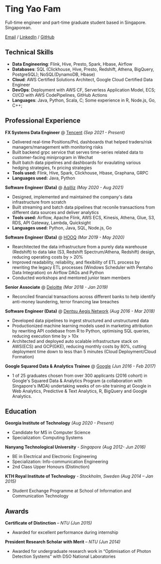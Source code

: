 # Ting Yao Fam

Full-time engineer and part-time graduate student based in Singapore. Singaporean.

[Email](mailto:tingyao.fam@gmail.com)  / [LinkedIn](https://www.linkedin.com/in/tingyao-fam/) / [GitHub](https://github.com/tingyao7798/)

## Technical Skills

* **Data Engineering**: Flink, Hive, Presto, Spark, Hbase, Airflow
* **Databases**: SQL (Clickhouse, Hive, Presto, Redshift, Athena, BigQuery, PostgreSQL); NoSQL(DynamoDB, Hbase)
* **Cloud**: AWS Certified Solutions Architect, Google Cloud Certified Data Engineer
* **DevOps**: Deployment with AWS CF, Serverless Application Model, ECS; CI/CD with AWS CodePipelines, GitHub Actions
* **Languages**:  Java, Python, Scala, C; Some experience in R, Node.js, Go, C++;

## Professional Experience

**FX Systems Data Engineer** @ [Tencent](https://tencent.com/) _(Sep 2021 - Present)_

* Delivered real-time Positions/PnL dashboards that helped traders/risk managers/management with monitoring risks
* Built backend grpc service that serves time-series related data to customer-facing miniprogram in Wechat
* Built batch data pipelines and dashboards for evaulating various hedging strategies, fx pricing strategies
* **Tools used:** Flink, Hive, Spark, Clickhouse, Hbase, Graphana, GRPC
* **Languages used:** Java, Python

**Software Engineer (Data)** @ [Aqilliz](https://aqilliz.com/) _(May 2020 - Aug 2021)_

* Designed, implemented and maintained the company's data infrastructure from scratch
* Built streaming and batch data pipelines that reconile transactions from different data sources and deliver analytics
* **Tools used:** Airflow, Apache Flink, AWS ECS, Kinesis, Athena, Glue, S3, RDS, API Gateway, Lambda, Quicksight
* **Languages used:** Python, Java, SQL, Node.js, Go

**Software Engineer (Data)** @ [HOOQ](https://en.wikipedia.org/wiki/Hooq) _(Mar 2019 - May 2020)_

* Rearchitected the data infrastructure from a purely data warehouse (Redshift) to data lake (S3, Redshift Spectrum/Athena, Redshift) design, reducing operating costs by > 20%
* Improved readability, reliability, and flexibility of ETL process by rewriting the legacy ETL processes (Windows Scheduler with Pentaho Data Integration) on Airflow DAGs and Python
* Conducted workshops and mentored junior team members

**Senior Associate** @ [Deloitte](https://www2.deloitte.com/sg/en.html) _(Mar 2018 - Jan 2019)_

* Reconciled financial transactions across different banks to help identify anti-money laundering, terror financing law breaches

**Software Engineer (Data)** @ [Dentsu Aegis Network](https://www2.deloitte.com/sg/en.html) _(Aug 2016 - Mar 2018)_

* Developed data pipelines to ingest structured and unstructured data
* Productionized machine learning models used in marketing attribution by rewriting API codebase from R to Python, optimising SQL queries, reducing execution time by > 10x
* Architected and deployed auto scalable infrastructure stack on AWS(ECS) and GCP(GKE), reducing monthly costs by 80%, cutting deployment time down to less than 5 minutes (Cloud Deployment/Cloud Formation)

**Google Squared Data & Analytics Trainee** @ [Google](https://www.google.com/) _(Jun 2016 - Feb 2017)_

* 1 of 25 graduates chosen from over 300 applicants (2016 cohort) in Google's Squared Data & Analytics Program (a collaboration with Singapore's IMDA) undertaking weeks of on-site training at Google in Web Analytics, Predictive & Text Analytics, R, BigQuery and Google Analytics.

## Education

**Georgia Institute of Technology** _(Aug 2020 - Present)_

* Candidate for MS in Computer Science
* Specialization: Computing Systems

**Nanyang Technological University** - _Singapore (Aug 2012- Jun 2016)_

* BE in Electrical and Electronic Engineering
* Specialization: Info-communication Engineering
* 2nd Class Upper Honours (Distinction)

**KTH Royal Institute of Technology** - _Stockholm, Sweden (Aug 2014 – Jan 2015)_

* Student Exchange Programme at School of Information and Communication Technology

## Awards

**Certificate of Distinction** – _NTU (Jun 2015)_

* Awarded for excellent performance during internship

**President Research Scholar with Merit** – _NTU (Jun 2014)_

* Awarded for undergraduate research work in “Optimisation of Photon Detection Systems” with DSO National Laboratories

